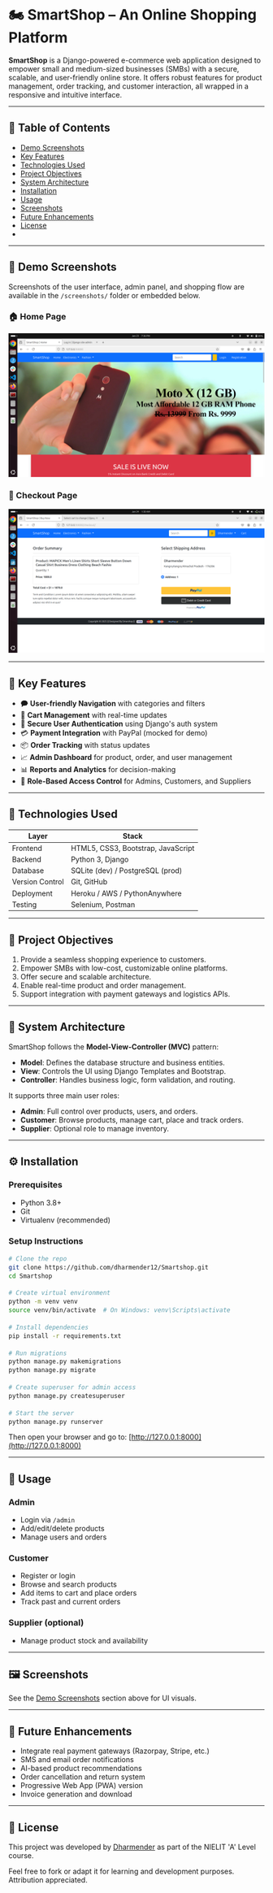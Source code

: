 # 🏍️ SmartShop – An Online Shopping Platform

**SmartShop** is a Django-powered e-commerce web application designed to empower small and medium-sized businesses (SMBs) with a secure, scalable, and user-friendly online store. It offers robust features for product management, order tracking, and customer interaction, all wrapped in a responsive and intuitive interface.

---

## 📌 Table of Contents

* [Demo Screenshots](#-demo-screenshots)
* [Key Features](#-key-features)
* [Technologies Used](#-technologies-used)
* [Project Objectives](#-project-objectives)
* [System Architecture](#-system-architecture)
* [Installation](#-installation)
* [Usage](#-usage)
* [Screenshots](#-screenshots)
* [Future Enhancements](#-future-enhancements)
* [License](#-license)
* 
---

## 📸 Demo Screenshots

Screenshots of the user interface, admin panel, and shopping flow are available in the `/screenshots/` folder or embedded below.

### 🏠 Home Page

![Home Page](https://github.com/dharmender12/Smartshop/blob/main/screenshots/home_page.png?raw=true)

### 🛒 Checkout Page

![Checkout Page](https://github.com/dharmender12/Smartshop/blob/main/screenshots/checkout.png?raw=true)

---

## 🚀 Key Features

* 🗭 **User-friendly Navigation** with categories and filters
* 🛒 **Cart Management** with real-time updates
* 🔐 **Secure User Authentication** using Django's auth system
* 💳 **Payment Integration** with PayPal (mocked for demo)
* 📦 **Order Tracking** with status updates
* 📈 **Admin Dashboard** for product, order, and user management
* 📊 **Reports and Analytics** for decision-making
* 💬 **Role-Based Access Control** for Admins, Customers, and Suppliers

---

## 🧰 Technologies Used

| Layer           | Stack                              |
| --------------- | ---------------------------------- |
| Frontend        | HTML5, CSS3, Bootstrap, JavaScript |
| Backend         | Python 3, Django                   |
| Database        | SQLite (dev) / PostgreSQL (prod)   |
| Version Control | Git, GitHub                        |
| Deployment      | Heroku / AWS / PythonAnywhere      |
| Testing         | Selenium, Postman                  |

---

## 🎯 Project Objectives

1. Provide a seamless shopping experience to customers.
2. Empower SMBs with low-cost, customizable online platforms.
3. Offer secure and scalable architecture.
4. Enable real-time product and order management.
5. Support integration with payment gateways and logistics APIs.

---

## 🧱 System Architecture

SmartShop follows the **Model-View-Controller (MVC)** pattern:

* **Model**: Defines the database structure and business entities.
* **View**: Controls the UI using Django Templates and Bootstrap.
* **Controller**: Handles business logic, form validation, and routing.

It supports three main user roles:

* **Admin**: Full control over products, users, and orders.
* **Customer**: Browse products, manage cart, place and track orders.
* **Supplier**: Optional role to manage inventory.

---

## ⚙️ Installation

### Prerequisites

* Python 3.8+
* Git
* Virtualenv (recommended)

### Setup Instructions

```bash
# Clone the repo
git clone https://github.com/dharmender12/Smartshop.git
cd Smartshop

# Create virtual environment
python -m venv venv
source venv/bin/activate  # On Windows: venv\Scripts\activate

# Install dependencies
pip install -r requirements.txt

# Run migrations
python manage.py makemigrations
python manage.py migrate

# Create superuser for admin access
python manage.py createsuperuser

# Start the server
python manage.py runserver
```

Then open your browser and go to: [http://127.0.0.1:8000](http://127.0.0.1:8000)

---

## 🧪 Usage

### Admin

* Login via `/admin`
* Add/edit/delete products
* Manage users and orders

### Customer

* Register or login
* Browse and search products
* Add items to cart and place orders
* Track past and current orders

### Supplier (optional)

* Manage product stock and availability

---

## 🖼️ Screenshots

See the [Demo Screenshots](#-demo-screenshots) section above for UI visuals.

---

## 🚧 Future Enhancements

* Integrate real payment gateways (Razorpay, Stripe, etc.)
* SMS and email order notifications
* AI-based product recommendations
* Order cancellation and return system
* Progressive Web App (PWA) version
* Invoice generation and download

---

## 📜 License

This project was developed by [Dharmender](https://github.com/dharmender12) as part of the NIELIT 'A' Level course.

Feel free to fork or adapt it for learning and development purposes. Attribution appreciated.
